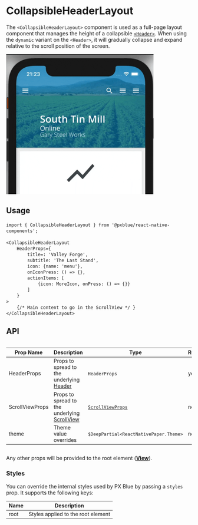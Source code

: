 # CollapsibleHeaderLayout

The `<CollapsibleHeaderLayout>` component is used as a full-page layout component that manages the height of a collapsible [`<Header>`](./Header.md). When using the `dynamic` variant on the `<Header>`, it will gradually collapse and expand relative to the scroll position of the screen.

<img width="400" alt="Collapsed header" src="./images/collapsibleHeaderLayout.gif">

## Usage

```tsx
import { CollapsibleHeaderLayout } from '@pxblue/react-native-components';

<CollapsibleHeaderLayout
    HeaderProps={
        title=: 'Valley Forge',
        subtitle: 'The Last Stand',
        icon: {name: 'menu'},
        onIconPress: () => {},
        actionItems: [
            {icon: MoreIcon, onPress: () => {}}
        ]
    }
>
    {/* Main content to go in the ScrollView */ }
</CollapsibleHeaderLayout>
```

## API

<div style="overflow: auto">

| Prop Name       | Description                                                                             | Type                                                               | Required | Default |
| --------------- | --------------------------------------------------------------------------------------- | ------------------------------------------------------------------ | -------- | ------- |
| HeaderProps     | Props to spread to the underlying [Header](./Header.md)                                 | `HeaderProps`                                                      | yes      |         |
| ScrollViewProps | Props to spread to the underlying [ScrollView](https://reactnative.dev/docs/scrollview) | [`ScrollViewProps`](https://reactnative.dev/docs/scrollview#props) | no       |         |
| theme           | Theme value overrides                                                                   | `$DeepPartial<ReactNativePaper.Theme>`                             | no       |         |

</div>

Any other props will be provided to the root element ([**View**](https://reactnative.dev/docs/view)).

### Styles

You can override the internal styles used by PX Blue by passing a `styles` prop. It supports the following keys:

| Name | Description                        |
| ---- | ---------------------------------- |
| root | Styles applied to the root element |
